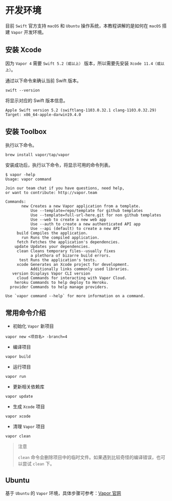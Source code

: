 # 开发环境

目前 `Swift` 官方支持 `macOS` 和 `Ubuntu` 操作系统，本教程讲解的是如何在 `macOS` 搭建 `Vapor` 开发环境。

## 安装 Xcode

因为 `Vapor 4` 需要 `Swift 5.2（或以上）` 版本，所以需要先安装 `Xcode 11.4（或以上）`。

通过以下命令来确认当前 Swift 版本。

```shell
swift --version
```

将显示对应的 Swift 版本信息。

```shell
Apple Swift version 5.2 (swiftlang-1103.0.32.1 clang-1103.0.32.29)
Target: x86_64-apple-darwin19.4.0
```

## 安装 Toolbox

执行以下命令。

```shell
brew install vapor/tap/vapor
```

安装成功后，执行以下命令，将显示可用的命令列表。

```shell
$ vapor -help
Usage: vapor command

Join our team chat if you have questions, need help,
or want to contribute: http://vapor.team

Commands:
       new Creates a new Vapor application from a template.
           Use --template=repo/template for github templates
           Use --template=full-url-here.git for non github templates
           Use --web to create a new web app
           Use --auth to create a new authenticated API app
           Use --api (default) to create a new API
     build Compiles the application.
       run Runs the compiled application.
     fetch Fetches the application's dependencies.
    update Updates your dependencies.
     clean Cleans temporary files--usually fixes
           a plethora of bizarre build errors.
      test Runs the application's tests.
     xcode Generates an Xcode project for development.
           Additionally links commonly used libraries.
   version Displays Vapor CLI version
     cloud Commands for interacting with Vapor Cloud.
    heroku Commands to help deploy to Heroku.
  provider Commands to help manage providers.

Use `vapor command --help` for more information on a command.
```

## 常用命令介绍

* 初始化 `Vapor` 新项目

```shell
vapor new <项目名> -branch=4
```

* 编译项目

```shell
vapor build
```

* 运行项目

```shell
vapor run
```

* 更新相关依赖库

```shell
vapor update
```

* 生成 `Xcode` 项目

```shell
vapor xcode
```

* 清理 `Vapor` 项目

```shell
vapor clean
```

> 注意
> 
> `clean` 命令会删除项目中的临时文件。如果遇到比较奇怪的编译错误，也可以尝试 `clean` 下。

## Ubuntu

基于 `Ubuntu` 的 `Vapor` 环境，具体步骤可参考：[Vapor 官网](https://docs.vapor.codes/4.0/install/ubuntu/)